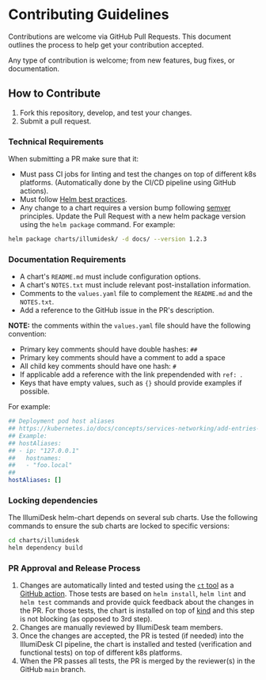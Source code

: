 # Contributing Guidelines

Contributions are welcome via GitHub Pull Requests. This document outlines the process to help get your contribution accepted.

Any type of contribution is welcome; from new features, bug fixes, or documentation.

## How to Contribute

1. Fork this repository, develop, and test your changes.
2. Submit a pull request.

### Technical Requirements

When submitting a PR make sure that it:

- Must pass CI jobs for linting and test the changes on top of different k8s platforms. (Automatically done by the CI/CD pipeline using GitHub actions).
- Must follow [Helm best practices](https://helm.sh/docs/chart_best_practices/).
- Any change to a chart requires a version bump following [semver](https://semver.org/) principles. Update the Pull Request with a new helm package version using the `helm package` command. For example:

```bash
helm package charts/illumidesk/ -d docs/ --version 1.2.3
```

### Documentation Requirements

- A chart's `README.md` must include configuration options.
- A chart's `NOTES.txt` must include relevant post-installation information.
- Comments to the `values.yaml` file to complement the `README.md` and the `NOTES.txt`.
- Add a reference to the GitHub issue in the PR's description.

**NOTE:** the comments within the `values.yaml` file should have the following convention:

- Primary key comments should have double hashes: `##`
- Primary key comments should have a comment to add a space
- All child key comments should have one hash: `#`
- If applicable add a reference with the link prependended with `ref: `.
- Keys that have empty values, such as `{}` should provide examples if possible.

For example:

```yaml
## Deployment pod host aliases
## https://kubernetes.io/docs/concepts/services-networking/add-entries-to-pod-etc-hosts-with-host-aliases/
## Example:
## hostAliases:
## - ip: "127.0.0.1"
##   hostnames:
##   - "foo.local"
##
hostAliases: []
```

### Locking dependencies

The IllumiDesk helm-chart depends on several sub charts. Use the following commands to ensure the sub charts are locked to specific versions:

```bash
cd charts/illumidesk
helm dependency build
```

### PR Approval and Release Process

1. Changes are automatically linted and tested using the [`ct` tool](https://github.com/helm/chart-testing) as a [GitHub action](https://github.com/helm/chart-testing-action). Those tests are based on `helm install`, `helm lint` and `helm test` commands and provide quick feedback about the changes in the PR. For those tests, the chart is installed on top of [kind](https://github.com/kubernetes-sigs/kind) and this step is not blocking (as opposed to 3rd step).
2. Changes are manually reviewed by IllumiDesk team members.
3. Once the changes are accepted, the PR is tested (if needed) into the IllumiDesk CI pipeline, the chart is installed and tested (verification and functional tests) on top of different k8s platforms.
4. When the PR passes all tests, the PR is merged by the reviewer(s) in the GitHub `main` branch.
